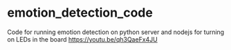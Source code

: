 # emotion_detection_code
Code for running emotion detection on python server and nodejs for turning on LEDs in the board
https://youtu.be/qh3QaeFx4JU
